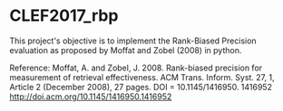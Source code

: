 # CLEF2017_rbp
This project's objective is to implement the Rank-Biased Precision evaluation as proposed by Moffat and Zobel (2008) in python. 

Reference:
Moffat, A. and Zobel, J. 2008. Rank-biased precision for measurement of retrieval effectiveness. ACM Trans. Inform. Syst. 27, 1, Article 2 (December 2008), 27 pages. DOI = 10.1145/1416950.
1416952 http://doi.acm.org/10.1145/1416950.1416952
